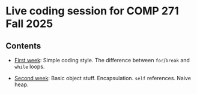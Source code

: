 # Live coding session for COMP 271 Fall 2025

## Contents

* [First week](./week00/three_styles.ipynb): Simple coding style. The difference between `for`/`break` and `while` loops.

* [Second week](./week01/objects.ipynb): Basic object stuff. Encapsulation. `self` references. Naive heap.